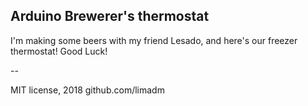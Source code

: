 Arduino Brewerer's thermostat
-----------------------------

I'm making some beers with my friend Lesado, and here's our freezer thermostat!
Good Luck!

--

MIT license, 2018 github.com/limadm
